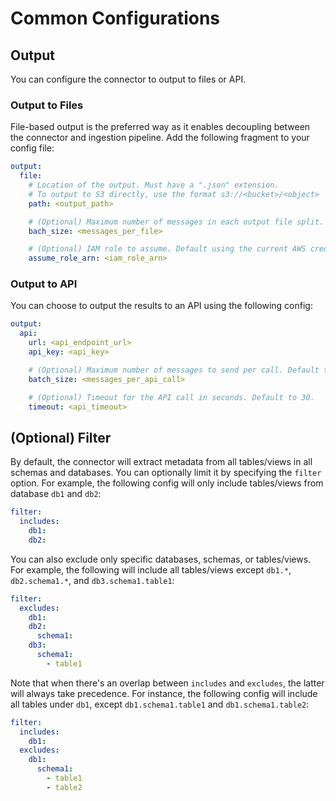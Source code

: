 # Common Configurations

## Output

You can configure the connector to output to files or API.

### Output to Files

File-based output is the preferred way as it enables decoupling between the connector and ingestion pipeline. Add the following fragment to your config file:

```yaml
output:
  file:
    # Location of the output. Must have a ".json" extension.
    # To output to S3 directly, use the format s3://<bucket>/<object>
    path: <output_path>

    # (Optional) Maximum number of messages in each output file split. Default to 200.
    bach_size: <messages_per_file>

    # (Optional) IAM role to assume. Default using the current AWS credential.
    assume_role_arn: <iam_role_arn>
```

### Output to API

You can choose to output the results to an API using the following config:

```yaml
output:
  api:
    url: <api_endpoint_url>
    api_key: <api_key>

    # (Optional) Maximum number of messages to send per call. Default to 20.
    batch_size: <messages_per_api_call>

    # (Optional) Timeout for the API call in seconds. Default to 30.
    timeout: <api_timeout>
```


## (Optional) Filter

By default, the connector will extract metadata from all tables/views in all schemas and databases. You can optionally limit it by specifying the `filter` option. For example, the following config will only include tables/views from database `db1` and `db2`:

```yaml
filter:
  includes:
    db1:    
    db2:
```

You can also exclude only specific databases, schemas, or tables/views. For example, the following will include all tables/views except `db1.*`, `db2.schema1.*`, and `db3.schema1.table1`:

```yaml
filter:
  excludes:
    db1:  
    db2:
      schema1:
    db3:
      schema1:
        - table1
```

Note that when there's an overlap between `includes` and `excludes`, the latter will always take precedence. For instance, the following config will include all tables under `db1`, except `db1.schema1.table1` and `db1.schema1.table2`:

```yaml
filter:
  includes:
    db1:
  excludes:
    db1:
      schema1:  
        - table1
        - table2

```
